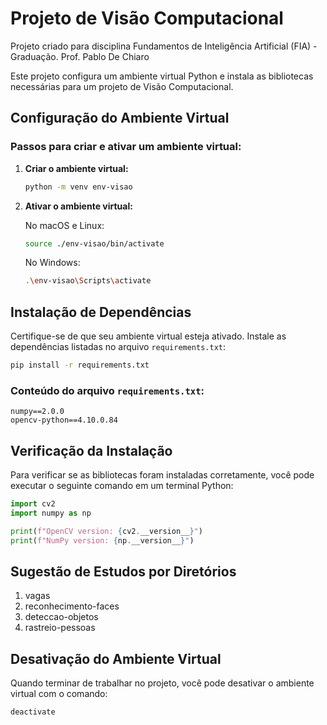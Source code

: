 # Projeto de Visão Computacional

Projeto criado para disciplina Fundamentos de Inteligência Artificial (FIA) - Graduação. Prof. Pablo De Chiaro

Este projeto configura um ambiente virtual Python e instala as bibliotecas necessárias para um projeto de Visão Computacional.

## Configuração do Ambiente Virtual

### Passos para criar e ativar um ambiente virtual:

1. **Criar o ambiente virtual:**

   ```bash
   python -m venv env-visao
   ```

2. **Ativar o ambiente virtual:**

   No macOS e Linux:

   ```bash
   source ./env-visao/bin/activate
   ```

   No Windows:

   ```bash
   .\env-visao\Scripts\activate
   ```

## Instalação de Dependências

Certifique-se de que seu ambiente virtual esteja ativado. Instale as dependências listadas no arquivo `requirements.txt`:

```bash
pip install -r requirements.txt
```

### Conteúdo do arquivo `requirements.txt`:

```text
numpy==2.0.0
opencv-python==4.10.0.84
```

## Verificação da Instalação

Para verificar se as bibliotecas foram instaladas corretamente, você pode executar o seguinte comando em um terminal Python:

```python
import cv2
import numpy as np

print(f"OpenCV version: {cv2.__version__}")
print(f"NumPy version: {np.__version__}")
```

## Sugestão de Estudos por Diretórios

1. vagas
2. reconhecimento-faces
3. deteccao-objetos
4. rastreio-pessoas

## Desativação do Ambiente Virtual

Quando terminar de trabalhar no projeto, você pode desativar o ambiente virtual com o comando:

```bash
deactivate
```
